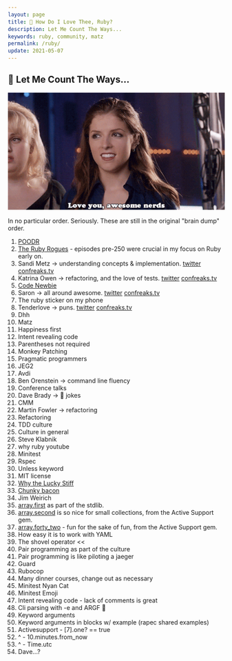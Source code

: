 ```yaml
---
layout: page
title: 💖 How Do I Love Thee, Ruby?
description: Let Me Count The Ways...
keywords: ruby, community, matz
permalink: /ruby/
update: 2021-05-07
---
```


## 🧛 Let Me Count The Ways...

![Anna Kendrick - Love You Awesome Nerds][anna-kendrick-love-you-awesome-nerds]

In no particular order. Seriously. These are still in the original "brain dump" order.

1. [POODR][poodr]
1. [The Ruby Rogues][ruby-rogues] - episodes pre-250 were crucial in my focus on Ruby early on.
1. Sandi Metz -> understanding concepts & implementation. [twitter][sandi-twitter] [confreaks.tv][sandi-confreaks]
1. Katrina Owen -> refactoring, and the love of tests. [twitter][katrina-twitter] [confreaks.tv][katrina-confreaks]
1. [Code Newbie][code-newbie]
1. Saron -> all around awesome. [twitter][saron-twitter] [confreaks.tv][saron-confreaks]
1. The ruby sticker on my phone
1. Tenderlove -> puns. [twitter][tenderlove-twitter] [confreaks.tv][tenderlove-confreaks]
1. Dhh
1. Matz 
1. Happiness first
1. Intent revealing code
1. Parentheses not required
1. Monkey Patching
1. Pragmatic programmers 
1. JEG2
1. Avdi
1. Ben Orenstein -> command line fluency
1. Conference talks
1. Dave Brady -> 💩 jokes
1. CMM
1. Martin Fowler -> refactoring
1. Refactoring 
1. TDD culture 
1. Culture in general 
1. Steve Klabnik
1. why ruby youtube
1. Minitest
1. Rspec
1. Unless keyword
1. MIT license
1. [Why the Lucky Stiff][why]
1. [Chunky bacon][poignant-guide]
1. Jim Weirich
1. [array.first][array-first] as part of the stdlib.
1. [array.second][array-second] is so nice for small collections, from the Active Support gem.
1. [array.forty_two][array-forty-two] - fun for the sake of fun, from the Active Support gem.
1. How easy it is to work with YAML
1. The shovel operator <<
1. Pair programming as part of the culture
1. Pair programming is like piloting a jaeger
1. Guard
1. Rubocop
1. Many dinner courses, change out as necessary 
1. Minitest Nyan Cat
1. Minitest Emoji
1. Intent revealing code - lack of comments is great
1. Cli parsing with -e and ARGF 💖
1. Keyword arguments
1. Keyword arguments in blocks w/ example (rapec shared examples)
1. Activesupport - [7].one? == true
1. ^ - 10.minutes.from_now
1. ^ - Time.utc
1. Dave...?

[poodr]: http://www.poodr.com/
[ruby-rogues]: https://devchat.tv/ruby-rogues/
[code-newbie]: http://www.codenewbie.org/
[sandi-twitter]: https://twitter.com/sandimetz
[sandi-confreaks]: http://confreaks.tv/presenters/sandi-metz
[katrina-twitter]: https://twitter.com/kytrinyx
[katrina-confreaks]: http://confreaks.tv/presenters/katrina-owen
[saron-twitter]: http://twitter.com/saronyitbarek
[saron-confreaks]: http://confreaks.tv/presenters/saron-yitbarek
[tenderlove-twitter]: https://twitter.com/tenderlove
[tenderlove-confreaks]: http://confreaks.tv/presenters/aaron-patterson
[why]: https://en.wikipedia.org/wiki/Why_the_lucky_stiff
[poignant-guide]: http://poignant.guide/
[ruby-lang]: https://www.ruby-lang.org
[array-first]: https://ruby-doc.org/core-2.4.1/Array.html#method-i-first
[array-second]: http://guides.rubyonrails.org/active_support_core_extensions.html#extensions-to-array
[array-forty-two]: http://guides.rubyonrails.org/active_support_core_extensions.html#extensions-to-array
[anna-kendrick-love-you-awesome-nerds]: /assets/images/ruby/anna-kendrick-love-you-awesome-nerds.gif
